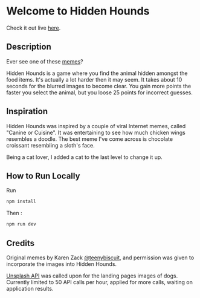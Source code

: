 # Welcome to Hidden Hounds

Check it out live [here](https://www.leandrasilver.com/hiddenHounds).

## Description

Ever see one of these [memes](http://twistedsifter.com/2016/03/puppy-or-bagel-meme-gallery/)?

Hidden Hounds is a game where you find the animal hidden amongst the food items. It's actually a lot harder then it may seem. It takes about 10 seconds for the blurred images to become clear. You gain more points the faster you select the animal, but you loose 25 points for incorrect guesses. 

## Inspiration

Hidden Hounds was inspired by a couple of viral Internet memes, called "Canine or Cuisine". It was entertaining to see how much chicken wings resembles a doodle. The best meme I've come across is chocolate croissant resembling a sloth's face.

Being a cat lover, I added a cat to the last level to change it up.

## How to Run Locally

Run

```javascript
npm install
```

Then :

```javascript
npm run dev
```

## Credits 

Original memes by Karen Zack [@teenybiscuit](http://twitter.com/teenybiscuit), and permission was given to incorporate the images into Hidden Hounds.

[Unsplash API](https://unsplash.com/developers) was called upon for the landing pages images of dogs. Currently limited to 50 API calls per hour, applied for more calls, waiting on application results.